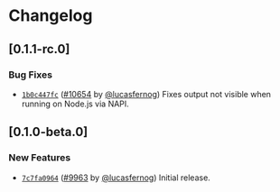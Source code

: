 # Changelog

## \[0.1.1-rc.0]

### Bug Fixes

- [`1b0c447fc`](https://www.github.com/tauri-apps/tauri/commit/1b0c447fcbc424e08e4260277ec178df86f45d1d) ([#10654](https://www.github.com/tauri-apps/tauri/pull/10654) by [@lucasfernog](https://www.github.com/tauri-apps/tauri/../../lucasfernog)) Fixes output not visible when running on Node.js via NAPI.

## \[0.1.0-beta.0]

### New Features

- [`7c7fa0964`](https://www.github.com/tauri-apps/tauri/commit/7c7fa0964db3403037fdb9a34de2b877ddb8df1c) ([#9963](https://www.github.com/tauri-apps/tauri/pull/9963) by [@lucasfernog](https://www.github.com/tauri-apps/tauri/../../lucasfernog)) Initial release.
